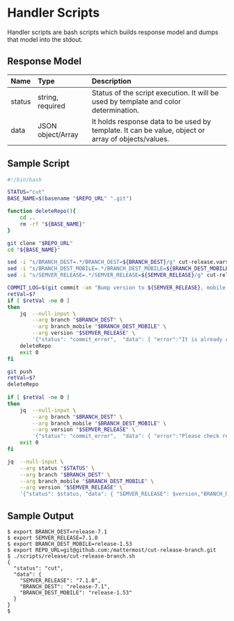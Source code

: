 # Handler Scripts

Handler scripts are bash scripts which builds response model and dumps that model into the stdout. 

## Response Model

| Name | Type | Description |
| :--  | :--  | :--         |
| status | string, required | Status of the script execution. It will be used by template and color determination. |
| data | JSON object/Array | It holds response data to be used by template. It can be value, object or array of objects/values. | 


## Sample Script

```bash
#!/bin/bash

STATUS="cut"
BASE_NAME=$(basename "$REPO_URL" ".git")

function deleteRepo(){
    cd ..
    rm -rf "${BASE_NAME}"
}

git clone "$REPO_URL"
cd "${BASE_NAME}"

sed -i "s/BRANCH_DEST=.*/BRANCH_DEST=${BRANCH_DEST}/g" cut-release.vars
sed -i "s/BRANCH_DEST_MOBILE=.*/BRANCH_DEST_MOBILE=${BRANCH_DEST_MOBILE}/g" cut-release.vars
sed -i "s/SEMVER_RELEASE=.*/SEMVER_RELEASE=${SEMVER_RELEASE}/g" cut-release.vars

COMMIT_LOG=$(git commit -am "Bump version to ${SEMVER_RELEASE}, mobile ${BRANCH_DEST_MOBILE}")
retVal=$?
if [ $retVal -ne 0 ]
then
    jq  --null-input \
        --arg branch "$BRANCH_DEST" \
        --arg branch_mobile "$BRANCH_DEST_MOBILE" \
        --arg version "$SEMVER_RELEASE" \
        '{"status": "commit_error",  "data": { "error":"It is already configured.", "SEMVER_RELEASE": $version,"BRANCH_DEST": $branch,"BRANCH_DEST_MOBILE": $branch_mobile }}'
    deleteRepo
    exit 0
fi

git push
retVal=$?
deleteRepo
    
if [ $retVal -ne 0 ]
then
    jq  --null-input \
        --arg branch "$BRANCH_DEST" \
        --arg branch_mobile "$BRANCH_DEST_MOBILE" \
        --arg version "$SEMVER_RELEASE" \
        '{"status": "commit_error",  "data": { "error":"Please check repository permissions.", "SEMVER_RELEASE": $version,"BRANCH_DEST": $branch,"BRANCH_DEST_MOBILE": $branch_mobile }}'
    exit 0
fi

jq  --null-input \
    --arg status "$STATUS" \
    --arg branch "$BRANCH_DEST" \
    --arg branch_mobile "$BRANCH_DEST_MOBILE" \
    --arg version "$SEMVER_RELEASE" \
    '{"status": $status, "data": { "SEMVER_RELEASE": $version,"BRANCH_DEST": $branch,"BRANCH_DEST_MOBILE": $branch_mobile }}'
```

## Sample Output

```shell
$ export BRANCH_DEST=release-7.1 
$ export SEMVER_RELEASE=7.1.0 
$ export BRANCH_DEST_MOBILE=release-1.53 
$ export REPO_URL=git@github.com:/mattermost/cut-release-branch.git 
$ ./scripts/release/cut-release-branch.sh 
{
  "status": "cut",
  "data": {
    "SEMVER_RELEASE": "7.1.0",
    "BRANCH_DEST": "release-7.1",
    "BRANCH_DEST_MOBILE": "release-1.53"
  }
}
$
```
